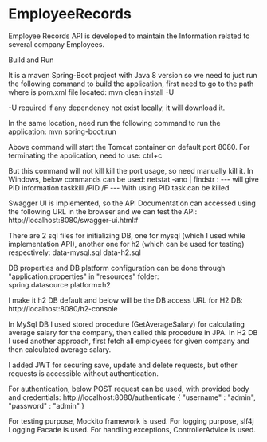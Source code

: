 # EmployeeRecords

Employee Records API is developed to maintain the Information related to several company Employees.

Build and Run

It is a maven Spring-Boot project with Java 8 version so we need to just run the following command to build the application, first need to go to the path where is pom.xml file located:
mvn clean install -U

-U required if any dependency not exist locally, it will download it.

In the same location, need run the following command to run the application:
mvn spring-boot:run

Above command will start the Tomcat container on default port 8080. For terminating the application, need to use:
ctrl+c

But this command will not kill kill the port usage, so need manually kill it. In Windows, below commands can be used:
netstat -ano | findstr :<PORT>   ---   will give PID information
taskkill /PID <PID> /F   ---   With using PID task can be killed

Swagger UI is implemented, so the API Documentation can accessed using the following URL in the browser and we can test the API:
http://localhost:8080/swagger-ui.html#

There are 2 sql files for initializing DB, one for mysql (which I used while implementation API), another one for h2 (which can be used for testing) respectively:
data-mysql.sql
data-h2.sql

DB properties and DB platform configuration can be done through "application.properties" in "resources" folder:
spring.datasource.platform=h2

I make it h2 DB default and below will be the DB access URL for H2 DB:
http://localhost:8080/h2-console

In MySql DB I used stored procedure (GetAverageSalary) for calculating average salary for the company, then called this procedure in JPA.
In H2 DB I used another approach, first fetch all employees for given company and then calculated average salary.

I added JWT for securing save, update and delete requests, but other requests is accessible without authentication.

For authentication, below POST request can be used, with provided body and credentials:
http://localhost:8080/authenticate
{
	"username" : "admin",
	"password" : "admin"
}

For testing purpose, Mockito framework is used.
For logging purpose, slf4j Logging Facade is used.
For handling exceptions, ControllerAdvice is used.